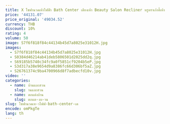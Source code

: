 ```yaml
---
title: X โซฟานวดเท้าไฟฟ้า Bath Center เตียงเท้า Beauty Salon Recliner หรูหราเก้าอี้เท้า
price: '44131.07'
price_original: '49034.52'
currency: THB
discount: 10%
rating: 4
volume: 50
image: S7f6f818f84c44134b45d7a8025e31012H.jpg
images:
  - S7f6f818f84c44134b45d7a8025e31012H.jpg
  - S0384d46214ab41deb5806501d2025dd2q.jpg
  - S69185b5740c34fc9a0f5851cf9204b5eP.jpg
  - S3d317a38e9654d9a8386fc66d306bf5aZ.jpg
  - S26761374c9ba4700966d8f7adbecfd10v.jpg
video: ''
categories:
  - name: บ้านและสวน
    slug: านและสวน
  - name: ตกแต่งบ้าน
    slug: ตกแต-งบ-าน
slug: โซฟานวดเท-าไฟฟ-bath-center-เต
encode: omPkgTe
lang: th
---
```

  